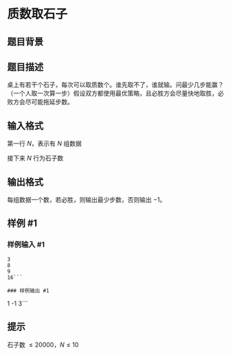 # 质数取石子

## 题目背景



## 题目描述

桌上有若干个石子，每次可以取质数个。谁先取不了，谁就输。问最少几步能赢？（一个人取一次算一步）假设双方都使用最优策略，且必胜方会尽量快地取胜，必败方会尽可能拖延步数。

## 输入格式

第一行 $N$，表示有 $N$ 组数据

接下来 $N$ 行为石子数


## 输出格式

每组数据一个数，若必胜，则输出最少步数，否则输出 $-1$。


## 样例 #1

### 样例输入 #1
```
3
8
9
16```

### 样例输出 #1

```
1
-1
3```

## 提示

石子数 $\leq 20000$，$N\leq 10$

